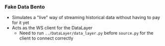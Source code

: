### Fake Data Bento
- Simulates a "live" way of streaming historical data without having to pay for it yet
- Acts as the WS client for the DataLayer
  - Need to run `../DataLayer/data_layer.py` before `source.py` for the client to connect correctly